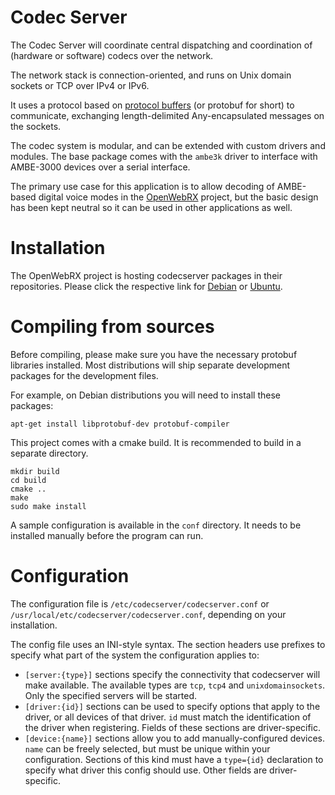 # Codec Server

The Codec Server will coordinate central dispatching and coordination of (hardware or software) codecs over the network.

The network stack is connection-oriented, and runs on Unix domain sockets or TCP over IPv4 or IPv6.

It uses a protocol based on [protocol buffers](https://developers.google.com/protocol-buffers) (or protobuf for short) to communicate, exchanging length-delimited Any-encapsulated messages on the sockets.

The codec system is modular, and can be extended with custom drivers and modules. The base package comes with the `ambe3k` driver to interface with AMBE-3000 devices over a serial interface.

The primary use case for this application is to allow decoding of AMBE-based digital voice modes in the [OpenWebRX](https://www.openwebrx.de) project, but the basic design has been kept neutral so it can be used in other applications as well.

# Installation

The OpenWebRX project is hosting codecserver packages in their repositories. Please click the respective link for [Debian](https://www.openwebrx.de/download/debian.php) or [Ubuntu](https://www.openwebrx.de/download/ubuntu.php). 

# Compiling from sources

Before compiling, please make sure you have the necessary protobuf libraries installed. Most distributions will ship separate development packages for the development files.

For example, on Debian distributions you will need to install these packages:

```
apt-get install libprotobuf-dev protobuf-compiler
```

This project comes with a cmake build. It is recommended to build in a separate directory.

```
mkdir build
cd build
cmake ..
make
sudo make install
```

A sample configuration is available in the `conf` directory. It needs to be installed manually before the program can run.

# Configuration

The configuration file is `/etc/codecserver/codecserver.conf` or `/usr/local/etc/codecserver/codecserver.conf`, depending on your installation.

The config file uses an INI-style syntax. The section headers use prefixes to specify what part of the system the configuration applies to:

* `[server:{type}]` sections specify the connectivity that codecserver will make available. The available types are `tcp`, `tcp4` and `unixdomainsockets`. Only the specified servers will be started.
* `[driver:{id}]` sections can be used to specify options that apply to the driver, or all devices of that driver. `id` must match the identification of the driver when registering. Fields of these sections are driver-specific.
* `[device:{name}]` sections allow you to add manually-configured devices. `name` can be freely selected, but must be unique within your configuration. Sections of this kind must have a `type={id}` declaration to specify what driver this config should use. Other fields are driver-specific.